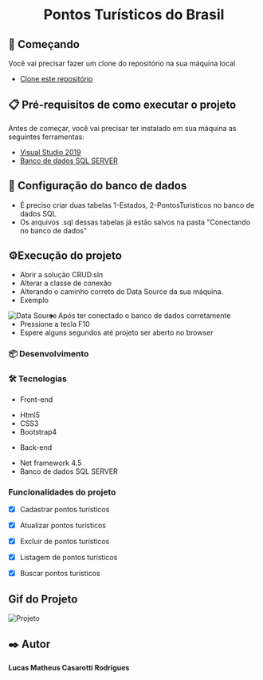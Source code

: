 
<h1 align="center">Pontos Turísticos do Brasil</h1>

## 🚀 Começando
Você vai precisar fazer um clone do repositório na sua máquina local
* [Clone este repositório](https://github.com/Lucas-Casarotti/Projetos/tree/main/02%20-%20Back-end/04%20-%20C%23%20e%20ASP.NET/01%20-%20Pontos%20Tur%C3%ADsticos%20do%20Brasil)


## 📋 Pré-requisitos de como executar o projeto
Antes de começar, você vai precisar ter instalado em sua máquina as seguintes ferramentas:
* [Visual Studio 2019](https://visualstudio.microsoft.com/pt-br/downloads/)
* [Banco de dados SQL SERVER](https://docs.microsoft.com/pt-br/sql/ssms/download-sql-server-management-studio-ssms?view=sql-server-ver15)

## 🔧 Configuração do banco de dados
* É preciso criar duas tabelas 1-Estados, 2-PontosTuristicos no banco de dados SQL
* Os arquivos .sql dessas tabelas já estão salvos na pasta "Conectando no banco de dados"

## ⚙️Execução do projeto 
* Abrir a solução CRUD.sln
* Alterar a classe de conexão
* Alterando o caminho correto do Data Source da sua máquina.
* Exemplo
<img src="https://github.com/Lucas-Casarotti/Teste01/blob/main/Conectando%20no%20banco/DataSource.png" align="left" alt="Data Source">

* Após ter conectado o banco de dados corretamente
* Pressione a tecla F10
* Espere alguns segundos até projeto ser aberto no browser

### 📦 Desenvolvimento
### 🛠 Tecnologias
* Front-end
- Html5
- CSS3
- Bootstrap4
* Back-end
- Net framework 4.5
- Banco de dados SQL SERVER

### Funcionalidades do projeto
- [x] Cadastrar pontos turísticos
- [x] Atualizar pontos turísticos
- [x] Excluir de pontos turísticos
- [x] Listagem de pontos turísticos
- [x] Buscar pontos turísticos


## Gif do Projeto
![Projeto](https://github.com/Lucas-Casarotti/Teste01/blob/main/Projeto.gif)
## ✒️ Autor

  **Lucas Matheus Casarotti Rodrigues** 

